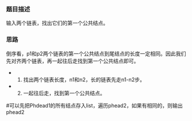 ### 题目描述

输入两个链表，找出它们的第一个公共结点。

### 思路

倒序看，p1和p2两个链表的第一个公共结点到尾结点的长度一定相同。因此我们先对齐两个链表，再一起往后走找到第一个公共结点即可。

- 1. 找出两个链表长度，n1和n2，长的链表先走n1-n2步。
- 2. 一起往后走，找到第一个公共结点。

#可以先把Phdead1的所有结点存入list，遍历phead2，如果有相同的，则输出phead2
